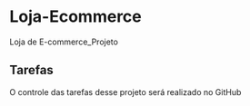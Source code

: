 # Loja-Ecommerce
Loja de E-commerce_Projeto

## Tarefas

O controle das tarefas desse projeto será realizado no GitHub
